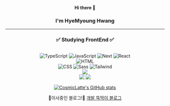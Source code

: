 <div align=center> 
  
#### Hi there 👋
### I'm HyeMyoung Hwang

  ---

  
### ✅ Studying FrontEnd ✅
<br/>

<center>
<img alt="TypeScript" src="https://img.shields.io/badge/Typescript-3178C6?style=flat-square&logo=Typescript&logoColor=white"/>
<img alt="JavaScript" src ="https://img.shields.io/badge/JavaScript-F7DF1E.svg?&style=flat-square&logo=JavaScript&logoColor=white"/>
<img alt="Next" src="https://img.shields.io/badge/Next.js-000000?style=flat-square&logo=Next.js&logoColor=white"/>
<img alt="React" src ="https://img.shields.io/badge/React-61DAFB.svg?&style=flat-square&logo=React&logoColor=white"/>
<br/>
<img alt="HTML" src ="https://img.shields.io/badge/HTML-E34F26.svg?&style=flat-square&logo=HTML5&logoColor=white"/> </center>
<img alt="CSS" src ="https://img.shields.io/badge/CSS-1572B6.svg?&style=flat-square&logo=CSS3&logoColor=white"/>
<img alt="Sass" src ="https://img.shields.io/badge/Sass-CC6699.svg?&style=flat-square&logo=Sass&logoColor=white"/>
<img alt="Tailwind" src ="https://img.shields.io/badge/Tailwind-06B6D4.svg?&style=flat-square&logo=Tailwind-Css&logoColor=white"/>
<br/>
<img src="https://img.shields.io/badge/Flutter-02569B?style=flat-square&logo=flutter&logoColor=white"/>
<br/>
<img src="https://img.shields.io/badge/Git-F05032?style=flat-square&logo=git&logoColor=white"/>
<img src="https://img.shields.io/badge/GitHub-181717?style=flat-square&logo=GitHub&logoColor=white"/>
<br/>


  
[![CosmicLatte's GitHub stats](https://github-readme-stats.vercel.app/api?username=CosmicLatte009)](https://github.com/CosmicLatte009/github-readme-stats)

🚧이사중인 블로그!🚧
[개발 뚝딱이 블로그](https://cosmiclatte009.github.io/blog/)

